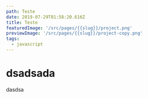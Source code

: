 ```yaml
---
path: Teste
date: 2019-07-29T01:58:20.616Z
title: Teste
featuredImage: '/src/pages/{{slug}}/project.png'
previewImage: '/src/pages/{{slug}}/project-copy.png'
tags:
  - javascript
---
```

# dsadsada
dasdsa
